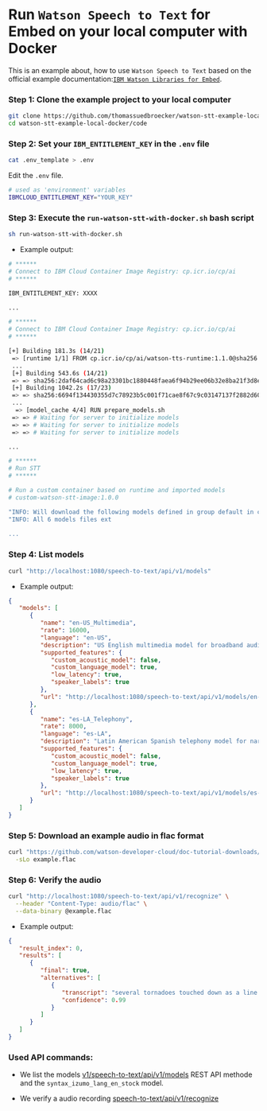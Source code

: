 # Run `Watson Speech to Text` for Embed on your local computer with Docker

This is an example about, how to use `Watson Speech to Text` based on the official example documentation:[`IBM Watson Libraries for Embed`](https://www.ibm.com/docs/en/watson-libraries?topic=rc-run-docker-run).

### Step 1: Clone the example project to your local computer

```sh
git clone https://github.com/thomassuedbroecker/watson-stt-example-local-docker
cd watson-stt-example-local-docker/code
```

### Step 2: Set your `IBM_ENTITLEMENT_KEY` in the `.env` file

```sh
cat .env_template > .env
```

Edit the `.env` file.

```sh
# used as 'environment' variables
IBMCLOUD_ENTITLEMENT_KEY="YOUR_KEY"
```

### Step 3: Execute the `run-watson-stt-with-docker.sh` bash script

```sh
sh run-watson-stt-with-docker.sh
```

* Example output:

```sh
# ******
# Connect to IBM Cloud Container Image Registry: cp.icr.io/cp/ai
# ******

IBM_ENTITLEMENT_KEY: XXXX

...

# ******
# Connect to IBM Cloud Container Image Registry: cp.icr.io/cp/ai
# ******

[+] Building 181.3s (14/21)                                                                                      
 => [runtime 1/1] FROM cp.icr.io/cp/ai/watson-tts-runtime:1.1.0@sha256:44c3e80bfbc4c539bb17556e9e764a073  178.1s
 ...
 [+] Building 543.6s (14/21)                                                                              ...      
 => => sha256:2daf64cad6c98a23301bc1880448faea6f94b29ee06b32e8ba21f3d8ef997ffb 551.55MB / 777.81MB        540.4s
 [+] Building 1042.2s (17/23)                                                                              ...     
 => => sha256:6694f134430355d7c78923b5c001f71cae8f67c9c03147137f2882d605211cec 7.34MB / 8.85MB           1039.0s
 ... 
  => [model_cache 4/4] RUN prepare_models.sh                                                                58.7s
 => => # Waiting for server to initialize models                                                                
 => => # Waiting for server to initialize models                                                                
 => => # Waiting for server to initialize models

...

# ******
# Run STT
# ******

# Run a custom container based on runtime and imported models
# custom-watson-stt-image:1.0.0

"INFO: Will download the following models defined in group default in catalog b'var/catalog.json' : ['en-US_Multimedia', 'es-LA_Telephony']"
"INFO: All 6 models files ext
 
...

```

### Step 4: List models

```sh
curl "http://localhost:1080/speech-to-text/api/v1/models"
```

* Example output:

```json
{
   "models": [
      {
         "name": "en-US_Multimedia",
         "rate": 16000,
         "language": "en-US",
         "description": "US English multimedia model for broadband audio (16kHz or more)",
         "supported_features": {
            "custom_acoustic_model": false,
            "custom_language_model": true,
            "low_latency": true,
            "speaker_labels": true
         },
         "url": "http://localhost:1080/speech-to-text/api/v1/models/en-US_Multimedia"
      },
      {
         "name": "es-LA_Telephony",
         "rate": 8000,
         "language": "es-LA",
         "description": "Latin American Spanish telephony model for narrowband audio (8kHz)",
         "supported_features": {
            "custom_acoustic_model": false,
            "custom_language_model": true,
            "low_latency": true,
            "speaker_labels": true
         },
         "url": "http://localhost:1080/speech-to-text/api/v1/models/es-LA_Telephony"
      }
   ]
}
```

### Step 5: Download an example audio in flac format

```sh
curl "https://github.com/watson-developer-cloud/doc-tutorial-downloads/raw/master/speech-to-text/0001.flac" \
  -sLo example.flac
```

### Step 6: Verify the audio

```sh
curl "http://localhost:1080/speech-to-text/api/v1/recognize" \
  --header "Content-Type: audio/flac" \
  --data-binary @example.flac
```

* Example output:

```json
{
   "result_index": 0,
   "results": [
      {
         "final": true,
         "alternatives": [
            {
               "transcript": "several tornadoes touched down as a line of severe thunderstorms swept through colorado on sunday ",
               "confidence": 0.99
            }
         ]
      }
   ]
}
```

### Used API commands:

* We list the models [v1/speech-to-text/api/v1/models](https://cloud.ibm.com/docs/text-to-speech?topic=text-to-speech-about) REST API methode and the `syntax_izumo_lang_en_stock` model.

* We verify a audio recording [speech-to-text/api/v1/recognize](https://cloud.ibm.com/docs/text-to-speech?topic=text-to-speech-voices-use)




